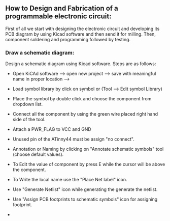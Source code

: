 
## How to Design and Fabrication of a programmable electronic circuit: 

First of all we start with designing the electronic circuit and 
developing its PCB diagram by using Kicad software and then send it for milling. Then, component soldering and programming followed by testing.

### Draw a schematic diagram:
Design a schematic diagram using Kicad software. Steps are as follows:

- Open KiCAd software  --> open new project --> save with meaningful name in proper location -->

- Load symbol library by click on symbol or (Tool --> Edit symbol Library)

- Place the symbol by double click and choose the component from dropdown list.

- Connect all the component by using the green wire placed right hand side of the tool.

- Attach a PWR_FLAG to VCC and GND 

- Unused pin of the ATinny44 must be assign "no connect".

- Annotation or Naming by clicking on  "Annotate schematic symbols" tool (choose default values).

- To Edit the value of component by press E while the cursor will be above the component.

- To Write the local name use the "Place Net label" icon.

- Use "Generate Netlist" icon while generating the generate the netlist.

- Use "Assign PCB footprints to schematic symbols" icon for assigning footprint.



-


